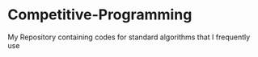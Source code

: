 # Competitive-Programming
My Repository containing codes for standard algorithms that I frequently use
